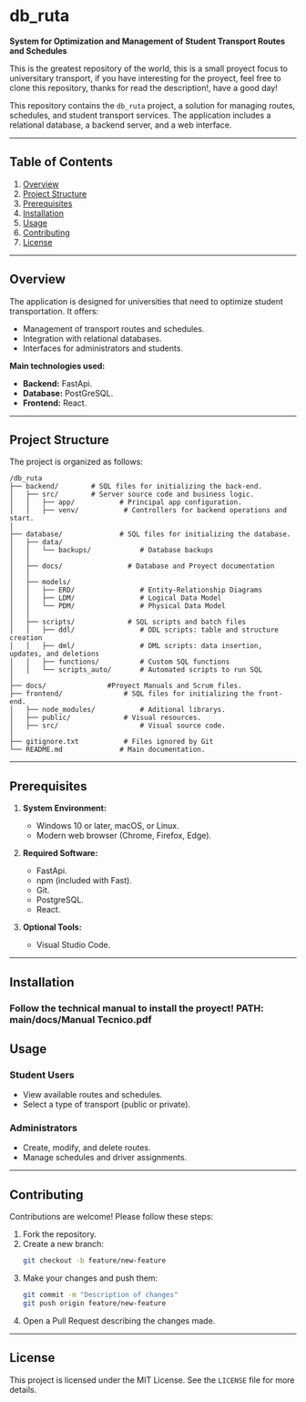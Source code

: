 # db_ruta

**System for Optimization and Management of Student Transport Routes and Schedules**

This is the greatest repository of the world, this is a small proyect focus to universitary transport, if you have interesting for the proyect, feel free to clone this repository, thanks for read the description!, have a good day!

This repository contains the `db_ruta` project, a solution for managing routes, schedules, and student transport services. The application includes a relational database, a backend server, and a web interface.

---

## **Table of Contents**

1. [Overview](#overview)
2. [Project Structure](#project-structure)
3. [Prerequisites](#prerequisites)
4. [Installation](#installation)
5. [Usage](#usage)
6. [Contributing](#contributing)
7. [License](#license)

---

## **Overview**

The application is designed for universities that need to optimize student transportation. It offers:

- Management of transport routes and schedules.
- Integration with relational databases.
- Interfaces for administrators and students.

**Main technologies used:**
- **Backend:** FastApi.
- **Database:** PostGreSQL.
- **Frontend:** React.

---

## **Project Structure**

The project is organized as follows:

```
/db_ruta
├── backend/		# SQL files for initializing the back-end.
│	├── src/        # Server source code and business logic.
│	│	├── app/           # Principal app configuration.
│	│	├── venv/       	# Controllers for backend operations and start.
│
├── database/              # SQL files for initializing the database.
│	├── data/
│	│   └── backups/            # Database backups
│	│
│	├── docs/                # Database and Proyect documentation
│	│
│	├── models/
│	│   ├── ERD/                # Entity-Relationship Diagrams
│	│   ├── LDM/                # Logical Data Model
│	│   └── PDM/                # Physical Data Model
│	│
│	├── scripts/             # SQL scripts and batch files
│	│   ├── ddl/                # DDL scripts: table and structure creation
│	│   ├── dml/                # DML scripts: data insertion, updates, and deletions
│	│   ├── functions/          # Custom SQL functions
│	│   └── scripts_auto/       # Automated scripts to run SQL
│
├── docs/				#Proyect Manuals and Scrum files.
├── frontend/				# SQL files for initializing the front-end.
│	├── node_modules/			# Aditional librarys.
│	├── public/				# Visual resources.
│	├── src/					# Visual source code.
│
├── gitignore.txt           # Files ignored by Git
└── README.md              # Main documentation.
```

---

## **Prerequisites**

1. **System Environment:**
   - Windows 10 or later, macOS, or Linux.
   - Modern web browser (Chrome, Firefox, Edge).

2. **Required Software:**
   - FastApi.
   - npm (included with Fast).
   - Git.
   - PostgreSQL.
   - React.

3. **Optional Tools:**
   - Visual Studio Code.

---

## **Installation**

### **Follow the technical manual to install the proyect! PATH: main/docs/Manual Tecnico.pdf**

## **Usage**

### **Student Users**
- View available routes and schedules.
- Select a type of transport (public or private).

### **Administrators**
- Create, modify, and delete routes.
- Manage schedules and driver assignments.

---

## **Contributing**

Contributions are welcome! Please follow these steps:

1. Fork the repository.
2. Create a new branch:
   ```bash
   git checkout -b feature/new-feature
   ```
3. Make your changes and push them:
   ```bash
   git commit -m "Description of changes"
   git push origin feature/new-feature
   ```
4. Open a Pull Request describing the changes made.

---

## **License**

This project is licensed under the MIT License. See the `LICENSE` file for more details.
